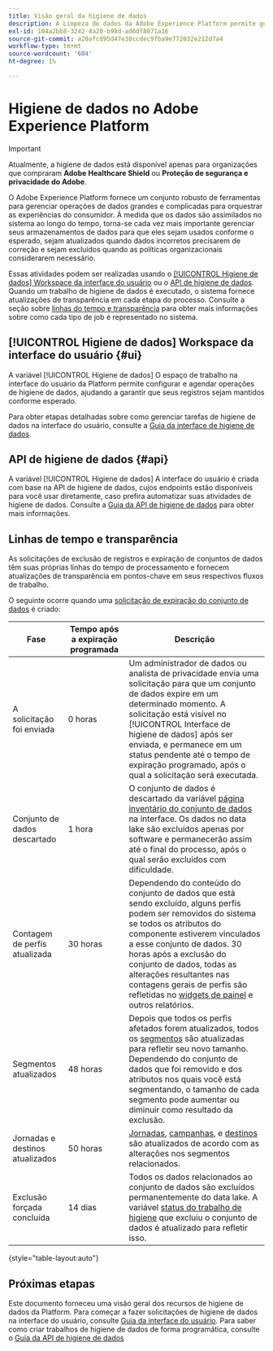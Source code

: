 ```yaml
---
title: Visão geral da higiene de dados
description: A Limpeza de dados da Adobe Experience Platform permite gerenciar o ciclo de vida dos dados, atualizando ou removendo registros desatualizados ou imprecisos.
exl-id: 104a2bb8-3242-4a20-b98d-ad6df8071a16
source-git-commit: a20afcd95d47e38ccdec9fba9e772032e212d7a4
workflow-type: tm+mt
source-wordcount: '604'
ht-degree: 1%

---
```


# Higiene de dados no Adobe Experience Platform

>[!IMPORTANT]
>
>Atualmente, a higiene de dados está disponível apenas para organizações que compraram **Adobe Healthcare Shield** ou **Proteção de segurança e privacidade do Adobe**.

O Adobe Experience Platform fornece um conjunto robusto de ferramentas para gerenciar operações de dados grandes e complicadas para orquestrar as experiências do consumidor. À medida que os dados são assimilados no sistema ao longo do tempo, torna-se cada vez mais importante gerenciar seus armazenamentos de dados para que eles sejam usados conforme o esperado, sejam atualizados quando dados incorretos precisarem de correção e sejam excluídos quando as políticas organizacionais considerarem necessário.

<!-- Platform's data hygiene capabilities allow you to manage your stored data through the following:

* Scheduling automated dataset expirations
* Deleting individual records from one or all datasets

>[!IMPORTANT]
>
>Record deletes are meant to be used for data cleansing, removing anonymous data, or data minimization. They are **not** to be used for data subject rights requests (compliance) as pertaining to privacy regulations like the General Data Protection Regulation (GDPR). For all compliance use cases, use [Adobe Experience Platform Privacy Service](../privacy-service/home.md) instead. -->

Essas atividades podem ser realizadas usando o [[!UICONTROL Higiene de dados] Workspace da interface do usuário](#ui) ou o [API de higiene de dados](#api). Quando um trabalho de higiene de dados é executado, o sistema fornece atualizações de transparência em cada etapa do processo. Consulte a seção sobre [linhas do tempo e transparência](#timelines-and-transparency) para obter mais informações sobre como cada tipo de job é representado no sistema.

## [!UICONTROL Higiene de dados] Workspace da interface do usuário {#ui}

A variável [!UICONTROL Higiene de dados] O espaço de trabalho na interface do usuário da Platform permite configurar e agendar operações de higiene de dados, ajudando a garantir que seus registros sejam mantidos conforme esperado.

Para obter etapas detalhadas sobre como gerenciar tarefas de higiene de dados na interface do usuário, consulte a [Guia da interface de higiene de dados](./ui/overview.md).

## API de higiene de dados {#api}

A variável [!UICONTROL Higiene de dados] A interface do usuário é criada com base na API de higiene de dados, cujos endpoints estão disponíveis para você usar diretamente, caso prefira automatizar suas atividades de higiene de dados. Consulte a [Guia da API de higiene de dados](./api/overview.md) para obter mais informações.

## Linhas de tempo e transparência

As solicitações de exclusão de registros e expiração de conjuntos de dados têm suas próprias linhas do tempo de processamento e fornecem atualizações de transparência em pontos-chave em seus respectivos fluxos de trabalho.

<!-- ### Dataset expirations {#dataset-expiration-transparency} -->

O seguinte ocorre quando uma [solicitação de expiração do conjunto de dados](./ui/dataset-expiration.md) é criado:

| Fase | Tempo após a expiração programada | Descrição |
| --- | --- | --- |
| A solicitação foi enviada | 0 horas | Um administrador de dados ou analista de privacidade envia uma solicitação para que um conjunto de dados expire em um determinado momento. A solicitação está visível no [!UICONTROL Interface de higiene de dados] após ser enviada, e permanece em um status pendente até o tempo de expiração programado, após o qual a solicitação será executada. |
| Conjunto de dados descartado | 1 hora | O conjunto de dados é descartado da variável [página inventário do conjunto de dados](../catalog/datasets/user-guide.md) na interface. Os dados no data lake são excluídos apenas por software e permanecerão assim até o final do processo, após o qual serão excluídos com dificuldade. |
| Contagem de perfis atualizada | 30 horas | Dependendo do conteúdo do conjunto de dados que está sendo excluído, alguns perfis podem ser removidos do sistema se todos os atributos do componente estiverem vinculados a esse conjunto de dados. 30 horas após a exclusão do conjunto de dados, todas as alterações resultantes nas contagens gerais de perfis são refletidas no [widgets de painel](../dashboards/guides/profiles.md#profile-count-trend) e outros relatórios. |
| Segmentos atualizados | 48 horas | Depois que todos os perfis afetados forem atualizados, todos os [segmentos](../segmentation/home.md) são atualizadas para refletir seu novo tamanho. Dependendo do conjunto de dados que foi removido e dos atributos nos quais você está segmentando, o tamanho de cada segmento pode aumentar ou diminuir como resultado da exclusão. |
| Jornadas e destinos atualizados | 50 horas | [Jornadas](https://experienceleague.adobe.com/docs/journey-optimizer/using/orchestrate-journeys/about-journeys/journey.html), [campanhas](https://experienceleague.adobe.com/docs/journey-optimizer/using/campaigns/get-started-with-campaigns.html), e [destinos](../destinations/home.md) são atualizados de acordo com as alterações nos segmentos relacionados. |
| Exclusão forçada concluída | 14 dias | Todos os dados relacionados ao conjunto de dados são excluídos permanentemente do data lake. A variável [status do trabalho de higiene](./ui/browse.md#view-details) que excluiu o conjunto de dados é atualizado para refletir isso. |

{style="table-layout:auto"}

<!-- ### Record deletes {#record-delete-transparency}

>[!IMPORTANT]
>
>Record deletes are only available for organizations that have purchased Adobe Healthcare Shield.

The following takes place when a [record delete request](./ui/record-delete.md) is created:

| Stage | Time after request submission | Description |
| --- | --- | --- |
| Request is submitted | 0 hours | A data steward or privacy analyist submits a record delete request. The request is visible in the [!UICONTROL Data Hygiene UI] after it has been submitted. |
| Profile lookups updated | 3 hours | The change in profile counts caused by the deleted identity are reflected in [dashboard widgets](../dashboards/guides/profiles.md#profile-count-trend) and other reports. |
| Segments updated | 24 hours | Once profiles are removed, all related [segments](../segmentation/home.md) are updated to reflect their new size. |
| Journeys and destinations updated | 26 hours | [Journeys](https://experienceleague.adobe.com/docs/journey-optimizer/using/orchestrate-journeys/about-journeys/journey.html), [campaigns](https://experienceleague.adobe.com/docs/journey-optimizer/using/campaigns/get-started-with-campaigns.html), and [destinations](../destinations/home.md) are updated according to changes in related segments. |
| Records soft deleted in data lake | 7 days | The data is soft deleted from the data lake. |
| Data vacuuming completed | 14 days | The [status of the hygiene job](./ui/browse.md#view-details) updates to indicate that the job has completed, meaning that data vacuuming has been completed on the data lake and the relevant records have been hard deleted. |

{style="table-layout:auto"} -->

## Próximas etapas

Este documento forneceu uma visão geral dos recursos de higiene de dados da Platform. Para começar a fazer solicitações de higiene de dados na interface do usuário, consulte [Guia da interface do usuário](./ui/overview.md). Para saber como criar trabalhos de higiene de dados de forma programática, consulte o [Guia da API de higiene de dados](./api/overview.md)

